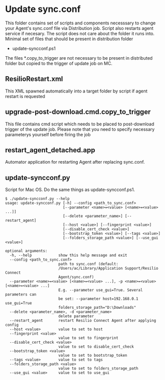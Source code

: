 # Update sync.conf

This folder contains set of scripts and components necesssary to change your Agent's sync.conf file via Distribution job. Script also restarts agent service if necesary. The script does not care about the folder it runs into.
Minimal set of files that should be present in distribution folder
* update-syncconf.ps1

The files *.copy_to_trigger are not necessary to be present in distributed folder but copied to the trigger of update job on MC.

## ResilioRestart.xml
This XML spawned automatically into a target folder by script if agent restart is requested

## upgrade-post-download.cmd.copy_to_trigger
This file contains cmd script which needs to be placed to post-download trigger of the update job. Please note that you need to specify necessary parameterys yourself before firing the job

## restart_agent_detached.app
Automator application for restarting Agent after replacing sync.conf.

## update-syncconf.py
Script for Mac OS.
Do the same things as update-syncconf.ps1.


```
$ ./update-syncconf.py --help
usage: update-syncconf.py [-h] --config <path_to_sync.conf>
                          [--parameter <name>=<value> [<name>=<value> ...]]
                          [--delete <parameter_name>] [--restart_agent]
                          [--host <value>] [--fingerprint <value>]
                          [--disable_cert_check <value>]
                          [--bootstrap_token <value>] [--tags <value>]
                          [--folders_storage_path <value>] [--use_gui <value>]

optional arguments:
  -h, --help            show this help message and exit
  --config <path_to_sync.conf>
                        path to sync.conf (default:
                        /Users/ac/Library/Application Support/Resilio Connect
                        Agent/sync.conf)
  --parameter <name>=<value> [<name>=<value> ...], -p <name>=<value> [<name>=<value> ...]
                        E.g. --parameter use_gui=True. Several parameters can
                        be set: --parameter host=192.168.0.1 use_gui=True
                        folders_storage_path="D:\Downloads"
  --delete <parameter_name>, -d <parameter_name>
                        delete parameter
  --restart_agent       restart Resilio Connect Agent after applying config
  --host <value>        value to set to host
  --fingerprint <value>
                        value to set to fingerprint
  --disable_cert_check <value>
                        value to set to disable_cert_check
  --bootstrap_token <value>
                        value to set to bootstrap_token
  --tags <value>        value to set to tags
  --folders_storage_path <value>
                        value to set to folders_storage_path
  --use_gui <value>     value to set to use_gui
```
